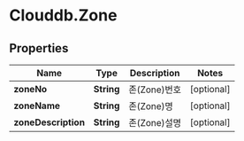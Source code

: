 # Clouddb.Zone

## Properties
Name | Type | Description | Notes
------------ | ------------- | ------------- | -------------
**zoneNo** | **String** | 존(Zone)번호 | [optional] 
**zoneName** | **String** | 존(Zone)명 | [optional] 
**zoneDescription** | **String** | 존(Zone)설명 | [optional] 



